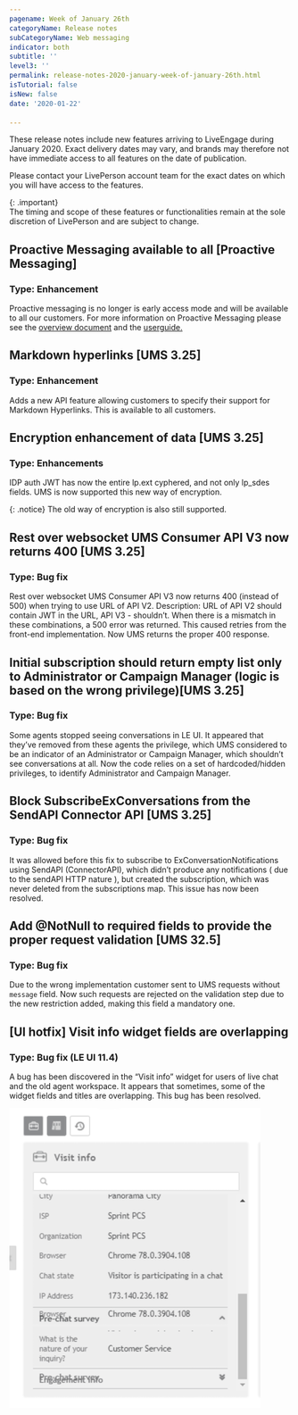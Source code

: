 ```yaml
---
pagename: Week of January 26th
categoryName: Release notes
subCategoryName: Web messaging
indicator: both
subtitle: ''
level3: ''
permalink: release-notes-2020-january-week-of-january-26th.html
isTutorial: false
isNew: false
date: '2020-01-22'

---
```


These release notes include new features arriving to LiveEngage during January 2020. Exact delivery dates may vary, and brands may therefore not have immediate access to all features on the date of publication.

Please contact your LivePerson account team for the exact dates on which you will have access to the features.

{: .important}  
The timing and scope of these features or functionalities remain at the sole discretion of LivePerson and are subject to change.

## Proactive Messaging available to all [Proactive Messaging] 
### Type: Enhancement
Proactive messaging is no longer is early access mode and will be available to all our customers.
For more information on Proactive Messaging please see the [overview document](https://knowledge.liveperson.com/messaging-channels-proactive-messaging-proactive-messaging-overview.html)
 and the [userguide.](https://knowledge.liveperson.com/messaging-channels-proactive-messaging-proactive-messaging-user-guide.html)

## Markdown hyperlinks [UMS 3.25] 
### Type: Enhancement

Adds a new API feature allowing customers to specify their support for Markdown Hyperlinks. This is available to all customers. 

## Encryption enhancement of data [UMS 3.25]
### Type: Enhancements
IDP auth JWT has now the entire lp.ext cyphered, and not only lp_sdes fields. UMS is now supported this new way of encryption. 

{: .notice}
The old way of encryption is also still supported.

## Rest over websocket UMS Consumer API V3 now returns 400 [UMS 3.25]
### Type: Bug fix
Rest over websocket UMS Consumer API V3 now returns 400 (instead of 500) when trying to use URL of API V2.
Description: URL of API V2 should contain JWT in the URL, API V3 - shouldn’t. When there is a mismatch in these combinations, a 500 error was returned. This caused retries from the front-end implementation. 
Now UMS returns the proper 400 response.    

## Initial subscription should return empty list only to Administrator or Campaign Manager (logic is based on the wrong privilege)[UMS 3.25]
### Type: Bug fix

Some agents stopped seeing conversations in LE UI. It appeared that they’ve removed from these agents the privilege, which UMS considered to be an indicator of an Administrator or Campaign Manager, which shouldn’t see conversations at all. 
Now the code relies on a set of hardcoded/hidden privileges, to identify Administrator and Campaign Manager.

## Block SubscribeExConversations from the SendAPI Connector API [UMS 3.25]
### Type: Bug fix
It was allowed before this fix to subscribe to ExConversationNotifications using SendAPI (ConnectorAPI), which didn’t produce any notifications ( due to the sendAPI HTTP nature ), but created the subscription, which was never deleted from the subscriptions map. 
This issue has now been resolved.

## Add @NotNull to required fields to provide the proper request validation [UMS 32.5] 
### Type: Bug fix

Due to the wrong implementation customer sent to UMS requests without `message` field.
Now such requests are rejected on the validation step due to the new restriction added, making this field a mandatory one.

## [UI hotfix] Visit info widget fields are overlapping
### Type: Bug fix (LE UI 11.4)

A bug has been discovered in the “Visit info” widget for users of live chat and the old agent workspace. It appears that sometimes, some of the widget fields and titles are overlapping. This bug has been resolved.

![](img/week-of-january-26th-hotfix.png)
